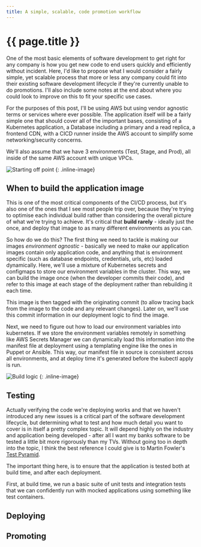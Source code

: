 ```yaml
---
title: A simple, scalable, code promotion workflow
---
```


# {{ page.title }}

One of the most basic elements of software development to get right for any company is how you get new code to end users quickly and efficiently without incident. Here, I'd like to propose what I would consider a fairly simple, yet scalable process that more or less any company could fit into their existing software development lifecycle if they're currently unable to do promotions. I'll also include some notes at the end about where you could look to improve on this to fit your specific use cases.

For the purposes of this post, I'll be using AWS but using vendor agnostic terms or services where ever possible. The application itself will be a fairly simple one that should cover all of the important bases, consisting of a Kubernetes application, a Database including a primary and a read replica, a frontend CDN, with a CICD runner inside the AWS account to simplify some networking/security concerns.

We'll also assume that we have 3 environments (Test, Stage, and Prod), all inside of the same AWS account with unique VPCs.

![Starting off point](https://placehold.co/600x400)
{: .inline-image}

## When to build the application image
This is one of the most critical components of the CI/CD process, but it's also one of the ones that I see most people trip over, because they're trying to optimise each individual build rather than considering the overall picture of what we're trying to achieve. It's critical that **build rarely** - ideally just the once, and deploy that image to as many different environments as you can.

So how do we do this? The first thing we need to tackle is making our images *environment agnostic* - basically we need to make our application images contain only application code, and anything that is environment specific (such as database endpoints, credentials, urls, etc) loaded dynamically. Here, we'll use a mixture of Kubernetes secrets and configmaps to store our environment variables in the cluster. This way, we can build the image once (when the developer commits their code), and refer to this image at each stage of the deployment rather than rebuilding it each time.

This image is then tagged with the originating commit (to allow tracing back from the image to the code and any relevant changes). Later on, we'll use this commit information in our deployment logic to find the image.

Next, we need to figure out how to load our environment variables into kubernetes. If we store the environment variables remotely in something like AWS Secrets Manager we can dynamically load this information into the manifest file at deployment using a templating engine like the ones in Puppet or Ansible. This way, our manifest file in source is consistent across all environments, and at deploy time it's generated before the kubectl apply is run.

![Build logic](https://placehold.co/600x400)
{: .inline-image}

## Testing
Actually verifying the code we're deploying works and that we haven't introduced any new issues is a critical part of the software development lifecycle, but determining what to test and how much detail you want to cover is in itself a pretty complex topic. It will depend highly on the industry and application being developed - after all I want my banks software to be tested a little bit more rigorously than my TVs. Without going too in depth into the topic, I think the best reference I could give is to Martin Fowler's [Test Pyramid](https://martinfowler.com/bliki/TestPyramid.html).

The important thing here, is to ensure that the application is tested both at build time, and after each deployment.

First, at build time, we run a basic suite of unit tests and integration tests that we can confidently run with mocked applications using something like test containers.

## Deploying

## Promoting
